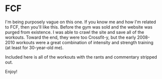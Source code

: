# FCF

I'm being purposely vague on this one. If you know me and how I'm related to FCF, then you'll like this. Before the gym was sold and the website was purged from existence. I was able to crawl the site and save all of the workouts. Toward the end, they were too Crossfit-y, but the early 2008-2010 workouts were a great combination of intensity and strength training (at least for 30-year-old me).

Included here is all of the workouts with the rants and commentary stripped out. 

Enjoy!